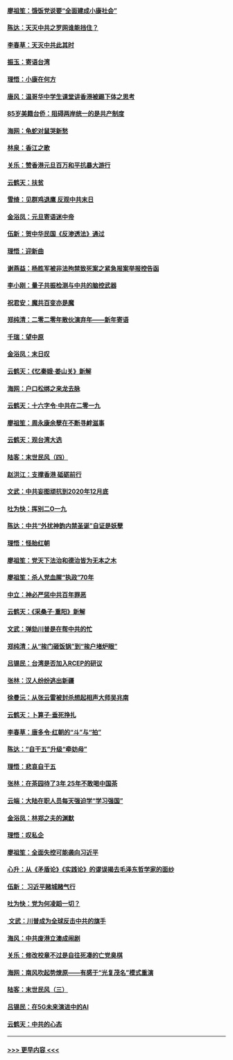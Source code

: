 #### [廖祖笙：饿饭党说要“全面建成小康社会”](../pages/nsc993/n11767482.md?t=01041822) 
#### [陈达：天灭中共之罗网谁能挡住？](../pages/nsc993/n11767465.md?t=01041822) 
#### [李春草：天灭中共此其时](../pages/nsc993/n11767452.md?t=01041822) 
#### [振玉：寄语台湾](../pages/nsc993/n11767432.md?t=01041822) 
#### [理悟：小康在何方](../pages/nsc993/n11767394.md?t=01041822) 
#### [唐风：温哥华中学生课堂讲香港被踢下体之思考](../pages/nsc993/n11766848.md?t=01041822) 
#### [85岁美籍台侨：阻碍两岸统一的是共产制度](../pages/nsc993/n11765043.md?t=01041822) 
#### [海网：龟蛇对鼠哭新愁](../pages/nsc993/n11764895.md?t=01041822) 
#### [林泉：香江之歌](../pages/nsc993/n11764415.md?t=01041822) 
#### [关乐：赞香港元旦百万和平抗暴大游行](../pages/nsc993/n11764382.md?t=01041822) 
#### [云鹤天：扶贫](../pages/nsc993/n11764245.md?t=01041822) 
#### [雪绮：见群鸡退鹰  反观中共末日](../pages/nsc993/n11762112.md?t=01041822) 
#### [金浴凤：元旦寄语迷中帝](../pages/nsc993/n11761788.md?t=01041822) 
#### [伍新：贺中华民国《反渗透法》通过](../pages/nsc993/n11761994.md?t=01041822) 
#### [理悟：迎新曲](../pages/nsc993/n11761152.md?t=01041822) 
#### [谢燕益：杨胜军被非法拘禁致死案之紧急报案举报控告函](../pages/nsc993/n11756134.md?t=01041822) 
#### [李小刚：量子共振检测与中共的脑控武器](../pages/nsc993/n11754518.md?t=01041822) 
#### [祝君安：魔共百变亦是魔](../pages/nsc993/n11754469.md?t=01041822) 
#### [郑纯清：二零二零年散伙演弃年——新年寄语](../pages/nsc993/n11754195.md?t=01041822) 
#### [千瑞：望中原](../pages/nsc993/n11754159.md?t=01041822) 
#### [金浴凤：末日叹](../pages/nsc993/n11752359.md?t=01041822) 
#### [云鹤天：《忆秦娥‧娄山关》新解](../pages/nsc993/n11752348.md?t=01041822) 
#### [海网：户口松绑之来龙去脉](../pages/nsc993/n11752328.md?t=01041822) 
#### [云鹤天：十六字令‧中共在二零一九](../pages/nsc993/n11752305.md?t=01041822) 
#### [廖祖笙：周永康余孽在不断寻衅滋事](../pages/nsc993/n11751013.md?t=01041822) 
#### [云鹤天：观台湾大选](../pages/nsc993/n11751007.md?t=01041822) 
#### [陆客：末世民风（四）](../pages/nsc993/n11749203.md?t=01041822) 
#### [赵洪江：支撑香港 砥砺前行](../pages/nsc993/n11748482.md?t=01041822) 
#### [文武：中共妄图顽抗到2020年12月底](../pages/nsc993/n11748446.md?t=01041822) 
#### [吐为快：挥别二O一九](../pages/nsc993/n11748411.md?t=01041822) 
#### [陈达：中共“外扰神韵内禁圣诞”自证是妖孽](../pages/nsc993/n11748226.md?t=01041822) 
#### [理悟：怪胎红朝](../pages/nsc993/n11748206.md?t=01041822) 
#### [廖祖笙：党天下法治和德治皆为无本之木](../pages/nsc993/n11748135.md?t=01041822) 
#### [廖祖笙：杀人党血腥“执政”70年](../pages/nsc993/n11745144.md?t=01041822) 
#### [中立：神必严惩中共百年罪恶](../pages/nsc993/n11744970.md?t=01041822) 
#### [云鹤天：《采桑子‧重阳》新解](../pages/nsc993/n11744948.md?t=01041822) 
#### [文武：弹劾川普是在帮中共的忙](../pages/nsc993/n11744758.md?t=01041822) 
#### [郑纯清：从“挨门砸饭锅”到“挨户堵炉眼”](../pages/nsc993/n11744745.md?t=01041822) 
#### [吕锡民：台湾是否加入RCEP的研议](../pages/nsc993/n11744701.md?t=01041822) 
#### [张林：汉人纷纷逃出新疆](../pages/nsc993/n11743530.md?t=01041822) 
#### [徐曼沅：从张云雷被封杀想起相声大师吴兆南](../pages/nsc993/n11741816.md?t=01041822) 
#### [云鹤天：卜算子‧垂死挣扎](../pages/nsc993/n11739956.md?t=01041822) 
#### [李春草：唐多令‧红朝的“斗”与“拍”](../pages/nsc993/n11739830.md?t=01041822) 
#### [陈达：“自干五”升级“牵妨母”](../pages/nsc993/n11739724.md?t=01041822) 
#### [理悟：悲哀自干五](../pages/nsc993/n11739547.md?t=01041822) 
#### [张林：在茶园待了3年 25年不敢喝中国茶](../pages/nsc993/n11739240.md?t=01041822) 
#### [云端：大陆在职人员每天强迫学“学习强国”](../pages/nsc993/n11738735.md?t=01041822) 
#### [金浴凤：林郑之夫的渊默](../pages/nsc993/n11737735.md?t=01041822) 
#### [理悟：叹私企](../pages/nsc993/n11737715.md?t=01041822) 
#### [廖祖笙：全面失控可能袭向习近平](../pages/nsc993/n11737704.md?t=01041822) 
#### [心升：从《矛盾论》《实践论》的谬误揭去毛泽东哲学家的面纱](../pages/nsc993/n11736962.md?t=01041822) 
#### [伍新： 习近平赌城赌气行](../pages/nsc993/n11736929.md?t=01041822) 
#### [吐为快：党为何凌蹈一切？](../pages/nsc993/n11736915.md?t=01041822) 
#### [ 文武：川普成为全球反击中共的旗手](../pages/nsc993/n11736882.md?t=01041822) 
#### [海风：中共废港立澳成闹剧](../pages/nsc993/n11735857.md?t=01041822) 
#### [关乐：修改校章不过是自往死凑的亡党臭棋](../pages/nsc993/n11735097.md?t=01041822) 
#### [海网：南风吹起势燎原——有感于“光复茂名”模式重演](../pages/nsc993/n11732308.md?t=01041822) 
#### [陆客：末世民风（三）](../pages/nsc993/n11732211.md?t=01041822) 
#### [吕锡民：在5G未来演进中的AI](../pages/nsc993/n11730010.md?t=01041822) 
#### [云鹤天：中共的心态](../pages/nsc993/n11729906.md?t=01041822) 

----
#### [ >>> 更早内容 <<< ](../indexes/nsc993-earlier.md)
